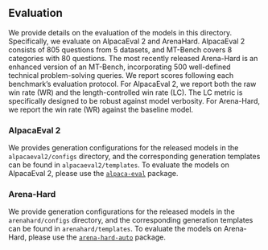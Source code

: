 ## Evaluation
We provide details on the evaluation of the models in this directory. Specifically, we evaluate on AlpacaEval 2 and ArenaHard. AlpacaEval 2 consists of 805 questions from 5 datasets, and MT-Bench covers 8 categories with
80 questions. The most recently released Arena-Hard is an enhanced version of an MT-Bench,
incorporating 500 well-defined technical problem-solving queries. We report scores following each
benchmark’s evaluation protocol. For AlpacaEval 2, we report both the raw win rate (WR) and the
length-controlled win rate (LC). The LC metric is specifically designed to be robust against model verbosity. For Arena-Hard, we report the win rate (WR) against the baseline model. 

### AlpacaEval 2
We provides generation configurations for the released models in the `alpacaeval2/configs` directory, and the corresponding generation templates can be found in `alpacaeval2/templates`. To evaluate the models on AlpacaEval 2, please use the [`alpaca-eval`](https://github.com/tatsu-lab/alpaca_eval) package.

### Arena-Hard
We provide generation configurations for the released models in the `arenahard/configs` directory, and the corresponding generation templates can be found in `arenahard/templates`. To evaluate the models on Arena-Hard, please use the [`arena-hard-auto`](https://github.com/lm-sys/arena-hard-auto) package.
